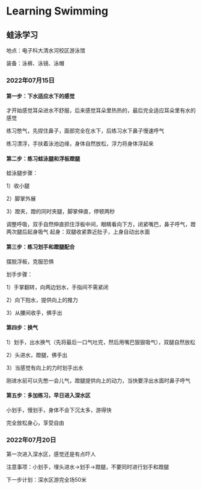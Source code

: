 # Learning Swimming
## 蛙泳学习
地点：电子科大清水河校区游泳馆

装备：泳裤、泳镜、泳帽
### 2022年07月15日

#### 第一步：下水适应水下的感觉
才开始感觉耳朵进水不舒服，后来感觉耳朵里热热的，最后完全适应耳朵里有水的感觉

练习憋气，先捏住鼻子，面部完全在水下，后练习水下鼻子慢速呼气

练习漂浮，手扶着泳池边缘，身体自然放松，浮力将身体浮起来

#### 第二步：练习蛙泳腿和浮板蹬腿
蛙泳腿步骤：

1）收小腿

2）脚掌外展

3）蹬夹，蹬的同时夹腿，脚掌伸直，停顿两秒

调整呼吸，双手自然伸直抓住浮板中间，眼睛看向下方，闭紧嘴巴，鼻子呼气，蹬两次腿后起身吸气
起身：双腿收紧靠近肚子，上身自动出水面

#### 第三步：练习划手和蹬腿配合
摆脱浮板，克服恐惧

划手步骤：

1）手掌翻转，向两边划水，手指间不需紧闭

2）向下抱水，提供向上的推力

3）从腰间收手，佛手出

#### 第四步：换气
1）划手，出水换气（先将最后一口气吐完，然后用嘴巴狠狠吸气），双腿自然放松

2）头进水，蹬腿，佛手出

3）当感觉有向上的力时划手出水

 刚进水前可以先憋一会儿气，蹬腿提供向上的动力，当快要浮出水面时鼻子呼气 

#### 第五步：多加练习，早日进入深水区
小划手，慢划手，身体不会下沉太多，游得快

完全放松身心，享受自由

### 2022年07月20日
第一次进入深水区，感觉还是有点吓人

注意事项：小划手，埋头进水->划手->蹬腿，不要同时进行划手和蹬腿

下一步计划：深水区游完全场50米

